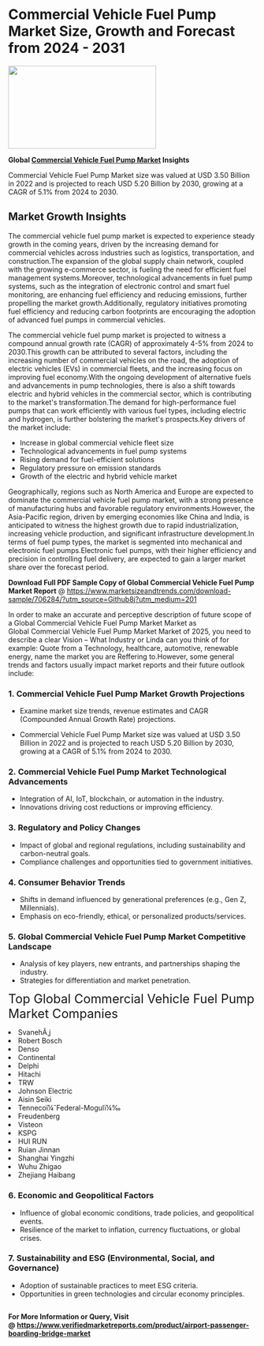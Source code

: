 <H1>Commercial Vehicle Fuel Pump Market Size, Growth and Forecast from 2024 - 2031</H1><img class="aligncenter size-medium wp-image-584254" src="https://thirdeyenews.in/wp-content/uploads/2024/09/Global-Market-Research-300x168.jpeg" alt="" width="300" height="168" /><p><strong>Global&nbsp;<a href="https://www.marketsizeandtrends.com/download-sample/706284/?utm_source=Github8j?utm_medium=201">Commercial Vehicle Fuel Pump Market</a> Insights</strong></p><p>Commercial Vehicle Fuel Pump Market size was valued at USD 3.50 Billion in 2022 and is projected to reach USD 5.20 Billion by 2030, growing at a CAGR of 5.1% from 2024 to 2030.</p><p><h2>Market Growth Insights</h2> <p>The commercial vehicle fuel pump market is expected to experience steady growth in the coming years, driven by the increasing demand for commercial vehicles across industries such as logistics, transportation, and construction.The expansion of the global supply chain network, coupled with the growing e-commerce sector, is fueling the need for efficient fuel management systems.Moreover, technological advancements in fuel pump systems, such as the integration of electronic control and smart fuel monitoring, are enhancing fuel efficiency and reducing emissions, further propelling the market growth.Additionally, regulatory initiatives promoting fuel efficiency and reducing carbon footprints are encouraging the adoption of advanced fuel pumps in commercial vehicles.</p> <p>The commercial vehicle fuel pump market is projected to witness a compound annual growth rate (CAGR) of approximately 4-5% from 2024 to 2030.This growth can be attributed to several factors, including the increasing number of commercial vehicles on the road, the adoption of electric vehicles (EVs) in commercial fleets, and the increasing focus on improving fuel economy.With the ongoing development of alternative fuels and advancements in pump technologies, there is also a shift towards electric and hybrid vehicles in the commercial sector, which is contributing to the market's transformation.The demand for high-performance fuel pumps that can work efficiently with various fuel types, including electric and hydrogen, is further bolstering the market's prospects.Key drivers of the market include: <ul> <li>Increase in global commercial vehicle fleet size</li> <li>Technological advancements in fuel pump systems</li> <li>Rising demand for fuel-efficient solutions</li> <li>Regulatory pressure on emission standards</li> <li>Growth of the electric and hybrid vehicle market</li> </ul> Geographically, regions such as North America and Europe are expected to dominate the commercial vehicle fuel pump market, with a strong presence of manufacturing hubs and favorable regulatory environments.However, the Asia-Pacific region, driven by emerging economies like China and India, is anticipated to witness the highest growth due to rapid industrialization, increasing vehicle production, and significant infrastructure development.In terms of fuel pump types, the market is segmented into mechanical and electronic fuel pumps.Electronic fuel pumps, with their higher efficiency and precision in controlling fuel delivery, are expected to gain a larger market share over the forecast period.<p><span class=""><strong>Download Full PDF Sample Copy of Global Commercial Vehicle Fuel Pump Market Report</strong> @ <a href="https://www.marketsizeandtrends.com/download-sample/706284/?utm_source=Github8j?utm_medium=201" target="_blank">https://www.marketsizeandtrends.com/download-sample/706284/?utm_source=Github8j?utm_medium=201</a></span></p><p>In order to make an accurate and perceptive description of future scope of a Global&nbsp;Commercial Vehicle Fuel Pump Market Market as Global&nbsp;Commercial Vehicle Fuel Pump Market Market of 2025, you need to describe a clear Vision &ndash; What Industry or Linda can you think of for example: Quote from a Technology, healthcare, automotive, renewable energy, name the market you are Reffering to.However, some general trends and factors usually impact market reports and their future outlook include:</p><h3>1.&nbsp;<strong>Commercial Vehicle Fuel Pump Market Growth Projections</strong></h3><ul><li>Examine market size trends, revenue estimates and CAGR (Compounded Annual Growth Rate) projections.</li><li><p>Commercial Vehicle Fuel Pump Market size was valued at USD 3.50 Billion in 2022 and is projected to reach USD 5.20 Billion by 2030, growing at a CAGR of 5.1% from 2024 to 2030.</p></li></ul><h3>2.&nbsp;<strong>Commercial Vehicle Fuel Pump Market Technological Advancements</strong></h3><ul><li>Integration of AI, IoT, blockchain, or automation in the industry.</li><li>Innovations driving cost reductions or improving efficiency.</li></ul><h3>3.&nbsp;<strong>Regulatory and Policy Changes</strong></h3><ul><li>Impact of global and regional regulations, including sustainability and carbon-neutral goals.</li><li>Compliance challenges and opportunities tied to government initiatives.</li></ul><h3>4.&nbsp;<strong>Consumer Behavior Trends</strong></h3><ul><li>Shifts in demand influenced by generational preferences (e.g., Gen Z, Millennials).</li><li>Emphasis on eco-friendly, ethical, or personalized products/services.</li></ul><h3>5.&nbsp;<strong>Global Commercial Vehicle Fuel Pump Market Competitive Landscape</strong></h3><ul><li>Analysis of key players, new entrants, and partnerships shaping the industry.</li><li>Strategies for differentiation and market penetration.</li></ul><p data-pm-slice="1 1 []"><span style="color: inherit; font-family: inherit; font-size: 25px;">Top Global Commercial Vehicle Fuel Pump Market Companies</span></p><div class="" data-test-id=""><p><li>SvanehÃ¸j</li><li> Robert Bosch</li><li> Denso</li><li> Continental</li><li> Delphi</li><li> Hitachi</li><li> TRW</li><li> Johnson Electric</li><li> Aisin Seiki</li><li> Tennecoï¼ˆFederal-Mogulï¼‰</li><li> Freudenberg</li><li> Visteon</li><li> KSPG</li><li> HUI RUN</li><li> Ruian Jinnan</li><li> Shanghai Yingzhi</li><li> Wuhu Zhigao</li><li> Zhejiang Haibang</li></p></div><h3>6.&nbsp;<strong>Economic and Geopolitical Factors</strong></h3><ul><li>Influence of global economic conditions, trade policies, and geopolitical events.</li><li>Resilience of the market to inflation, currency fluctuations, or global crises.</li></ul><h3>7.&nbsp;<strong>Sustainability and ESG (Environmental, Social, and Governance)</strong></h3><ul><li>Adoption of sustainable practices to meet ESG criteria.</li><li>Opportunities in green technologies and circular economy principles.</li></ul><h2><strong style="font-size: 14px;">For More Information or Query, Visit @&nbsp;</strong><a style="background-color: #ffffff; font-size: 14px;" href="https://www.marketsizeandtrends.com/report/commercial-vehicle-fuel-pump-market/" target="_blank">https://www.verifiedmarketreports.com/product/airport-passenger-boarding-bridge-market</a></h2>